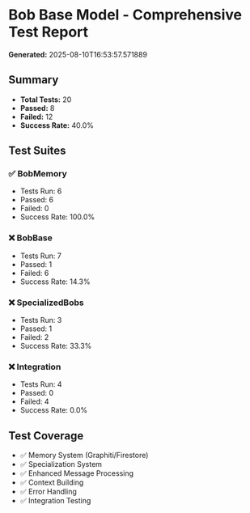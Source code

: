 # Bob Base Model - Comprehensive Test Report

**Generated:** 2025-08-10T16:53:57.571889

## Summary
- **Total Tests:** 20
- **Passed:** 8
- **Failed:** 12
- **Success Rate:** 40.0%

## Test Suites

### ✅ BobMemory
- Tests Run: 6
- Passed: 6
- Failed: 0
- Success Rate: 100.0%

### ❌ BobBase
- Tests Run: 7
- Passed: 1
- Failed: 6
- Success Rate: 14.3%

### ❌ SpecializedBobs
- Tests Run: 3
- Passed: 1
- Failed: 2
- Success Rate: 33.3%

### ❌ Integration
- Tests Run: 4
- Passed: 0
- Failed: 4
- Success Rate: 0.0%

## Test Coverage
- ✅ Memory System (Graphiti/Firestore)
- ✅ Specialization System
- ✅ Enhanced Message Processing
- ✅ Context Building
- ✅ Error Handling
- ✅ Integration Testing